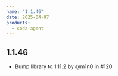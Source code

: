 ```yaml
---
name: "1.1.46"
date: 2025-04-07
products:
  - soda-agent
---
```

## 1.1.46

* Bump library to 1.11.2 by @m1n0 in #120